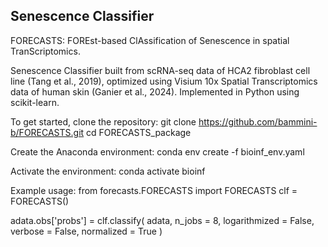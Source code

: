 ## Senescence Classifier ##

FORECASTS: FOREst-based ClAssification of Senescence in spatial TranScriptomics.

Senescence Classifier built from scRNA-seq data of HCA2 fibroblast cell line (Tang et al., 2019), optimized using Visium 10x Spatial Transcriptomics data of human skin (Ganier et al., 2024). Implemented in Python using scikit-learn.

To get started, clone the repository:
git clone https://github.com/bammini-b/FORECASTS.git
cd FORECASTS_package

Create the Anaconda environment:
conda env create -f bioinf_env.yaml


Activate the environment:
conda activate bioinf


Example usage:
from forecasts.FORECASTS import FORECASTS
clf = FORECASTS()

adata.obs['probs'] = clf.classify(
adata,
n_jobs = 8,
logarithmized = False,
verbose = False,
normalized = True
)